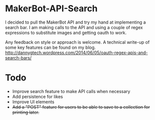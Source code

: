 MakerBot-API-Search
===================

I decided to pull the MakerBot API and try my hand at implementing a search bar.  I am making calls to the API and using a couple of regex expressions to substitute images and getting oauth to work.

Any feedback on style or approach is welcome.  A technical write-up of some key features can be found on my blog.
http://dannygtech.wordpress.com/2014/06/05/oauth-regex-apis-and-search-bars/

Todo
====

- Improve search feature to make API calls when necessary
- Add persistence for likes
- Improve UI elements
- <s>Add a "POST" feature for users to be able to save to a collection for printing later.</s>
